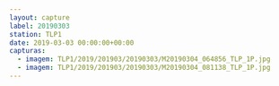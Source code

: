```yaml
---
layout: capture
label: 20190303
station: TLP1
date: 2019-03-03 00:00:00+00:00
capturas:
  - imagem: TLP1/2019/201903/20190303/M20190304_064856_TLP_1P.jpg
  - imagem: TLP1/2019/201903/20190303/M20190304_081138_TLP_1P.jpg
---
```


